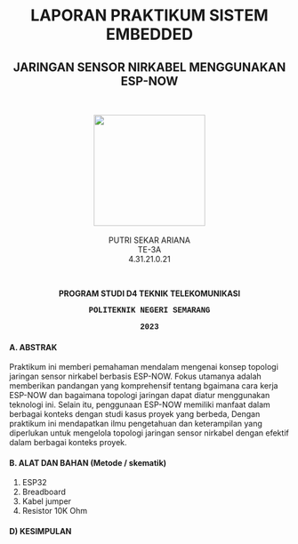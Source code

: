 <h1 align="center">LAPORAN PRAKTIKUM SISTEM EMBEDDED</h1>
<h2 align="center"> JARINGAN SENSOR NIRKABEL MENGGUNAKAN ESP-NOW </h2>
<br>
<p align="center">
  <img src="https://en.polines.ac.id/images/logo_bw.jpg" width="200" height="200">
<br>
<br>PUTRI SEKAR ARIANA
<br>TE-3A
<br>4.31.21.0.21</p>
<br>
<b><p align="center">PROGRAM STUDI D4 TEKNIK TELEKOMUNIKASI</p>
<p style="font-family:courier;" align="center">POLITEKNIK NEGERI SEMARANG</p>
<p style="font-family:courier;" align="center">2023</p></b> 

#### A. ABSTRAK
Praktikum ini memberi pemahaman mendalam mengenai konsep topologi jaringan sensor nirkabel berbasis ESP-NOW. Fokus utamanya adalah memberikan pandangan yang komprehensif tentang bgaimana cara kerja ESP-NOW dan bagaimana topologi jaringan dapat diatur menggunakan teknologi ini. Selain itu, penggunaan ESP-NOW memiliki manfaat dalam berbagai konteks dengan studi kasus proyek yang berbeda, Dengan praktikum ini mendapatkan ilmu pengetahuan dan keterampilan yang diperlukan untuk mengelola topologi jaringan sensor nirkabel dengan efektif dalam berbagai konteks proyek.

#### B.	ALAT DAN BAHAN (Metode / skematik)
1) ESP32
2) Breadboard
3) Kabel jumper
4) Resistor 10K Ohm

#### D)	KESIMPULAN

